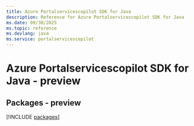 ```yaml
---
title: Azure Portalservicescopilot SDK for Java
description: Reference for Azure Portalservicescopilot SDK for Java
ms.date: 09/30/2025
ms.topic: reference
ms.devlang: java
ms.service: portalservicescopilot
---
```

# Azure Portalservicescopilot SDK for Java - preview
## Packages - preview
[!INCLUDE [packages](portalservicescopilot-index.md)]
